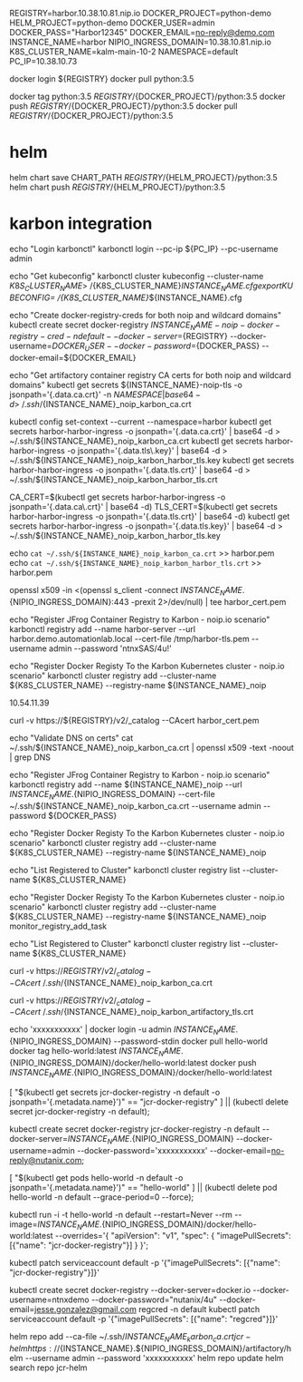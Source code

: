 REGISTRY=harbor.10.38.10.81.nip.io
DOCKER_PROJECT=python-demo
HELM_PROJECT=python-demo
DOCKER_USER=admin
DOCKER_PASS="Harbor12345"
DOCKER_EMAIL=no-reply@demo.com
INSTANCE_NAME=harbor
NIPIO_INGRESS_DOMAIN=10.38.10.81.nip.io
K8S_CLUSTER_NAME=kalm-main-10-2
NAMESPACE=default
PC_IP=10.38.10.73

docker login ${REGISTRY}
docker pull python:3.5

docker tag python:3.5 ${REGISTRY}/${DOCKER_PROJECT}/python:3.5
docker push ${REGISTRY}/${DOCKER_PROJECT}/python:3.5
docker pull ${REGISTRY}/${DOCKER_PROJECT}/python:3.5

# helm

helm chart save CHART_PATH ${REGISTRY}/${HELM_PROJECT}/python:3.5
helm chart push ${REGISTRY}/${HELM_PROJECT}/python:3.5


# karbon integration

echo "Login karbonctl"
karbonctl login --pc-ip ${PC_IP} --pc-username admin

echo "Get kubeconfig"
karbonctl cluster kubeconfig --cluster-name ${K8S_CLUSTER_NAME} > ~/${K8S_CLUSTER_NAME}_${INSTANCE_NAME}.cfg
export KUBECONFIG=~/${K8S_CLUSTER_NAME}_${INSTANCE_NAME}.cfg

echo "Create docker-registry-creds for both noip and wildcard domains"
kubectl create secret docker-registry ${INSTANCE_NAME}-noip-docker-registry-cred -n default --docker-server=${REGISTRY} --docker-username=${DOCKER_USER} --docker-password=${DOCKER_PASS} --docker-email=${DOCKER_EMAIL}

echo "Get artifactory container registry CA certs for both noip and wildcard domains"
kubectl get secrets ${INSTANCE_NAME}-noip-tls -o jsonpath='{.data.ca\.crt}' -n ${NAMESPACE} | base64 -d > ~/.ssh/${INSTANCE_NAME}_noip_karbon_ca.crt

kubectl config set-context --current --namespace=harbor
kubectl get secrets harbor-harbor-ingress -o jsonpath='{.data.ca\.crt}' | base64 -d > ~/.ssh/${INSTANCE_NAME}_noip_karbon_ca.crt
kubectl get secrets harbor-harbor-ingress -o jsonpath='{.data.tls\.key}' | base64 -d > ~/.ssh/${INSTANCE_NAME}_noip_karbon_harbor_tls.key
kubectl get secrets harbor-harbor-ingress -o jsonpath='{.data.tls\.crt}' | base64 -d > ~/.ssh/${INSTANCE_NAME}_noip_karbon_harbor_tls.crt


CA_CERT=$(kubectl get secrets harbor-harbor-ingress -o jsonpath='{.data.ca\.crt}' | base64 -d)
TLS_CERT=$(kubectl get secrets harbor-harbor-ingress -o jsonpath='{.data.tls\.crt}' | base64 -d)
kubectl get secrets harbor-harbor-ingress -o jsonpath='{.data.tls\.key}' | base64 -d > ~/.ssh/${INSTANCE_NAME}_noip_karbon_harbor_tls.key

echo `cat ~/.ssh/${INSTANCE_NAME}_noip_karbon_ca.crt` >> harbor.pem
echo `cat ~/.ssh/${INSTANCE_NAME}_noip_karbon_harbor_tls.crt` >> harbor.pem

openssl x509 -in <(openssl s_client -connect ${INSTANCE_NAME}.${NIPIO_INGRESS_DOMAIN}:443 -prexit 2>/dev/null) | tee harbor_cert.pem

echo "Register JFrog Container Registry to Karbon - noip.io scenario"
karbonctl registry add --name harbor-server --url harbor.demo.automationlab.local --cert-file /tmp/harbor-tls.pem --username admin --password 'ntnxSAS/4u!'

echo "Register Docker Registy To the Karbon Kubernetes cluster - noip.io scenario"
karbonctl cluster registry add --cluster-name ${K8S_CLUSTER_NAME} --registry-name ${INSTANCE_NAME}_noip


10.54.11.39



curl -v https://${REGISTRY}/v2/_catalog --CAcert harbor_cert.pem

echo "Validate DNS on certs"
cat ~/.ssh/${INSTANCE_NAME}_noip_karbon_ca.crt | openssl x509 -text -noout | grep DNS

echo "Register JFrog Container Registry to Karbon - noip.io scenario"
karbonctl registry add --name ${INSTANCE_NAME}_noip --url ${INSTANCE_NAME}.${NIPIO_INGRESS_DOMAIN} --cert-file ~/.ssh/${INSTANCE_NAME}_noip_karbon_ca.crt --username admin --password ${DOCKER_PASS}

echo "Register Docker Registy To the Karbon Kubernetes cluster - noip.io scenario"
karbonctl cluster registry add --cluster-name ${K8S_CLUSTER_NAME} --registry-name ${INSTANCE_NAME}_noip

echo "List Registered to Cluster"
karbonctl cluster registry list --cluster-name ${K8S_CLUSTER_NAME}

echo "Register Docker Registy To the Karbon Kubernetes cluster - noip.io scenario"
karbonctl cluster registry add --cluster-name ${K8S_CLUSTER_NAME} --registry-name ${INSTANCE_NAME}_noip
monitor_registry_add_task

echo "List Registered to Cluster"
karbonctl cluster registry list --cluster-name ${K8S_CLUSTER_NAME}



curl -v https://${REGISTRY}/v2/_catalog --CAcert ~/.ssh/${INSTANCE_NAME}_noip_karbon_ca.crt


curl -v https://${REGISTRY}/v2/_catalog --CAcert ~/.ssh/${INSTANCE_NAME}_noip_karbon_artifactory_tls.crt

echo 'xxxxxxxxxxx' | docker login -u admin ${INSTANCE_NAME}.${NIPIO_INGRESS_DOMAIN} --password-stdin
docker pull hello-world
docker tag hello-world:latest ${INSTANCE_NAME}.${NIPIO_INGRESS_DOMAIN}/docker/hello-world:latest
docker push ${INSTANCE_NAME}.${NIPIO_INGRESS_DOMAIN}/docker/hello-world:latest


[ "$(kubectl get secrets jcr-docker-registry -n default -o jsonpath='{.metadata.name}')" == "jcr-docker-registry" ] || (kubectl delete secret jcr-docker-registry -n default);

kubectl create secret docker-registry jcr-docker-registry -n default --docker-server=${INSTANCE_NAME}.${NIPIO_INGRESS_DOMAIN} --docker-username=admin --docker-password='xxxxxxxxxxx' --docker-email=no-reply@nutanix.com;

[ "$(kubectl get pods hello-world -n default -o jsonpath='{.metadata.name}')" == "hello-world" ] || (kubectl delete pod hello-world -n default --grace-period=0 --force);

kubectl run -i -t hello-world -n default --restart=Never --rm --image=${INSTANCE_NAME}.${NIPIO_INGRESS_DOMAIN}/docker/hello-world:latest --overrides='{ "apiVersion": "v1", "spec": { "imagePullSecrets": [{"name": "jcr-docker-registry"}] } }';

kubectl patch serviceaccount default -p '{"imagePullSecrets": [{"name": "jcr-docker-registry"}]}'

kubectl create secret docker-registry --docker-server=docker.io --docker-username=ntnxdemo --docker-password="nutanix/4u" --docker-email=jesse.gonzalez@gmail.com regcred -n default
kubectl patch serviceaccount default -p '{"imagePullSecrets": [{"name": "regcred"}]}'

helm repo add --ca-file ~/.ssh/${INSTANCE_NAME}_karbon_ca.crt jcr-helm https://${INSTANCE_NAME}.${NIPIO_INGRESS_DOMAIN}/artifactory/helm --username admin --password 'xxxxxxxxxxx'
helm repo update
helm search repo jcr-helm

